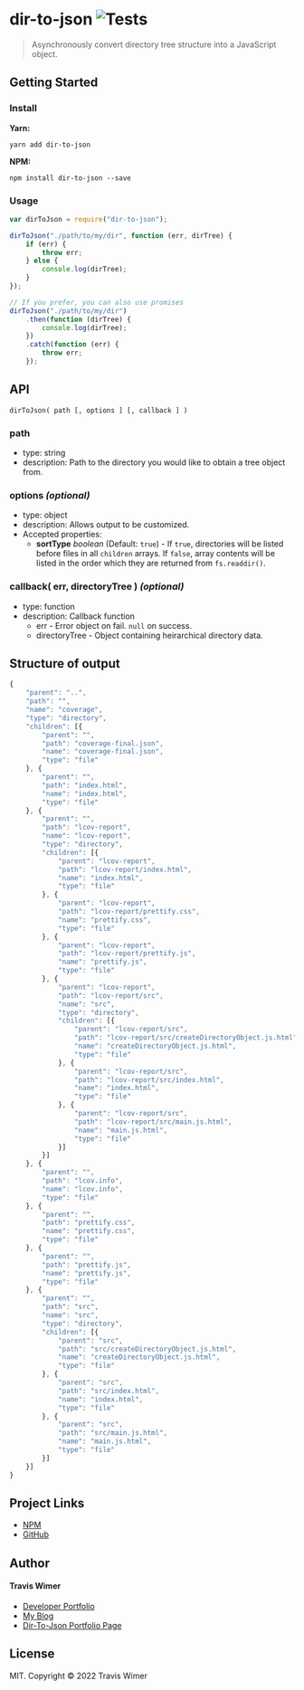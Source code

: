 # dir-to-json ![Tests](https://github.com/traviswimer/dir-to-json/actions/workflows/node.js.yml/badge.svg)

> Asynchronously convert directory tree structure into a JavaScript object.

## Getting Started

### Install

**Yarn:**

```shell
yarn add dir-to-json
```

**NPM:**

```shell
npm install dir-to-json --save
```

### Usage

```javascript
var dirToJson = require("dir-to-json");

dirToJson("./path/to/my/dir", function (err, dirTree) {
	if (err) {
		throw err;
	} else {
		console.log(dirTree);
	}
});

// If you prefer, you can also use promises
dirToJson("./path/to/my/dir")
	.then(function (dirTree) {
		console.log(dirTree);
	})
	.catch(function (err) {
		throw err;
	});
```

## API

`dirToJson( path [, options ] [, callback ] )`

### path

- type: string
- description: Path to the directory you would like to obtain a tree object from.

### options _(optional)_

- type: object
- description: Allows output to be customized.
- Accepted properties:
  - **sortType** _boolean_ (Default: `true`) - If `true`, directories will be listed before files in all `children` arrays. If `false`, array contents will be listed in the order which they are returned from `fs.readdir()`.

### callback( err, directoryTree ) _(optional)_

- type: function
- description: Callback function
  - err - Error object on fail. `null` on success.
  - directoryTree - Object containing heirarchical directory data.

## Structure of output

```javascript
{
	"parent": "..",
	"path": "",
	"name": "coverage",
	"type": "directory",
	"children": [{
		"parent": "",
		"path": "coverage-final.json",
		"name": "coverage-final.json",
		"type": "file"
	}, {
		"parent": "",
		"path": "index.html",
		"name": "index.html",
		"type": "file"
	}, {
		"parent": "",
		"path": "lcov-report",
		"name": "lcov-report",
		"type": "directory",
		"children": [{
			"parent": "lcov-report",
			"path": "lcov-report/index.html",
			"name": "index.html",
			"type": "file"
		}, {
			"parent": "lcov-report",
			"path": "lcov-report/prettify.css",
			"name": "prettify.css",
			"type": "file"
		}, {
			"parent": "lcov-report",
			"path": "lcov-report/prettify.js",
			"name": "prettify.js",
			"type": "file"
		}, {
			"parent": "lcov-report",
			"path": "lcov-report/src",
			"name": "src",
			"type": "directory",
			"children": [{
				"parent": "lcov-report/src",
				"path": "lcov-report/src/createDirectoryObject.js.html",
				"name": "createDirectoryObject.js.html",
				"type": "file"
			}, {
				"parent": "lcov-report/src",
				"path": "lcov-report/src/index.html",
				"name": "index.html",
				"type": "file"
			}, {
				"parent": "lcov-report/src",
				"path": "lcov-report/src/main.js.html",
				"name": "main.js.html",
				"type": "file"
			}]
		}]
	}, {
		"parent": "",
		"path": "lcov.info",
		"name": "lcov.info",
		"type": "file"
	}, {
		"parent": "",
		"path": "prettify.css",
		"name": "prettify.css",
		"type": "file"
	}, {
		"parent": "",
		"path": "prettify.js",
		"name": "prettify.js",
		"type": "file"
	}, {
		"parent": "",
		"path": "src",
		"name": "src",
		"type": "directory",
		"children": [{
			"parent": "src",
			"path": "src/createDirectoryObject.js.html",
			"name": "createDirectoryObject.js.html",
			"type": "file"
		}, {
			"parent": "src",
			"path": "src/index.html",
			"name": "index.html",
			"type": "file"
		}, {
			"parent": "src",
			"path": "src/main.js.html",
			"name": "main.js.html",
			"type": "file"
		}]
	}]
}
```

## Project Links

- [NPM](https://www.npmjs.com/package/dir-to-json)
- [GitHub](https://github.com/traviswimer/dir-to-json)

## Author

#### Travis Wimer

- <a href="https://traviswimer.com/developer-portfolio" title="React Native, React, NodeJS, UI/UX Developer" target="_blank">Developer Portfolio</a>
- <a href="https://traviswimer.com/blog" title="React Native, React, NodeJS, UI/UX Blog" target="_blank">My Blog</a>
- <a href="https://traviswimer.com/developer-portfolio/dir-to-json" title="dir-to-json | Travis Wimer" target="_blank">Dir-To-Json Portfolio Page</a>

## License

MIT. Copyright © 2022 Travis Wimer
